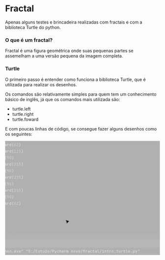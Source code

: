 # Fractal
Apenas alguns testes e brincadeira realizadas com fractais 
e com a biblioteca Turtle do python.

### O que é um fractal?
Fractal é uma figura geométrica onde suas pequenas partes 
se assemelham a uma versão pequena da imagem completa.

### Turtle
O primeiro passo é entender como funciona a biblioteca Turtle,
que é utilizada para realizar os desenhos.

Os comandos são relativamente simples para quem tem um conhecimento 
básico de inglês, já que os comandos mais utilizada são:
- turtle.left
- turtle.right
- turtle.foward

E com poucas linhas de código, se consegue fazer alguns desenhos como
os seguintes:

<img src="rsc/gif-estrela.gif">
